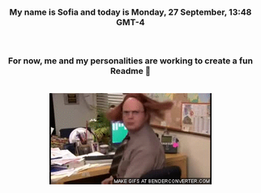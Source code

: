 


<div align="center">
<h3 >My name is Sofia and today is Monday, 27 September, 13:48 GMT-4</h3><br>
<h3 >For now, me and my personalities are working to create a fun Readme 👋
</h3><br>
<img src='img/dwight.gif' alt='working...'/>
</div>
